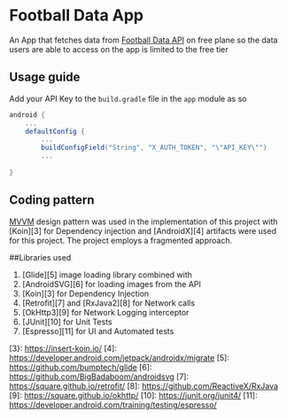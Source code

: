 # Football Data App
An App that fetches data from [Football Data API][1] on free plane so the data users are able to access on the app is limited to the free tier

## Usage guide
Add your API Key to the `build.gradle` file in the `app` module as so
```groovy
android {
    ...
    defaultConfig {
        ...
        buildConfigField("String", "X_AUTH_TOKEN", "\"API_KEY\"")
        ...
    
}
```

## Coding pattern
[MVVM][2] design pattern was used in the implementation of this project with [Koin][3] for Dependency injection
and [AndroidX][4] artifacts were used for this project. The project employs a fragmented approach.

##Libraries used
1. [Glide][5] image loading library combined with
2. [AndroidSVG][6] for loading images from the API
3. [Koin][3] for Dependency Injection
4. [Retrofit][7] and [RxJava2][8] for Network calls
5. [OkHttp3][9] for Network Logging interceptor
6. [JUnit][10] for Unit Tests
7. [Espresso][11] for UI and Automated tests




[1]: https://www.football-data.org/documentation/quickstart
[2]: https://www.journaldev.com/20292/android-mvvm-design-pattern
[3}: https://insert-koin.io/
[4]: https://developer.android.com/jetpack/androidx/migrate
[5]: https://github.com/bumptech/glide
[6]: https://github.com/BigBadaboom/androidsvg
[7]: https://square.github.io/retrofit/
[8]: https://github.com/ReactiveX/RxJava
[9]: https://square.github.io/okhttp/
[10]: https://junit.org/junit4/
[11]: https://developer.android.com/training/testing/espresso/